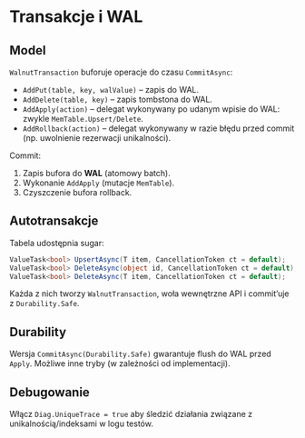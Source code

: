 # Transakcje i WAL

## Model

`WalnutTransaction` buforuje operacje do czasu `CommitAsync`:
- `AddPut(table, key, walValue)` – zapis do WAL.
- `AddDelete(table, key)` – zapis tombstona do WAL.
- `AddApply(action)` – delegat wykonywany po udanym wpisie do WAL: zwykle `MemTable.Upsert/Delete`.
- `AddRollback(action)` – delegat wykonywany w razie błędu przed commit (np. uwolnienie rezerwacji unikalności).

Commit:
1. Zapis bufora do **WAL** (atomowy batch).
2. Wykonanie `AddApply` (mutacje `MemTable`).
3. Czyszczenie bufora rollback.

## Autotransakcje

Tabela udostępnia sugar:
```csharp
ValueTask<bool> UpsertAsync(T item, CancellationToken ct = default);
ValueTask<bool> DeleteAsync(object id, CancellationToken ct = default);
ValueTask<bool> DeleteAsync(T item, CancellationToken ct = default);
```
Każda z nich tworzy `WalnutTransaction`, woła wewnętrzne API i commit’uje z `Durability.Safe`.

## Durability

Wersja `CommitAsync(Durability.Safe)` gwarantuje flush do WAL przed `Apply`. Możliwe inne tryby (w zależności od implementacji).

## Debugowanie

Włącz `Diag.UniqueTrace = true` aby śledzić działania związane z unikalnością/indeksami w logu testów.
